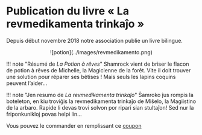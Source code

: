 # Publication du livre « La revmedikamenta trinkaĵo »

Depuis début novembre 2018 notre association publie un livre bilingue.

<center>
![potion](../images/revmedikamento.png)
</center>

!!! note "Résumé de *La Potion à rêves*"
    Shamrock vient de briser le flacon de potion à rêves de Michelle, la Magicienne de la forêt. Vite il doit trouver une solution pour réparer ses bêtises ! Mais seuls les lapins coquins peuvent l’aider… 

!!! note "Jen resumo de *La revmedikamenta trinkaĵo*"
    Ŝamroko ĵus rompis la boteleton, en kiu troviĝis la revmedikamenta trinkaĵo de Miŝelo, la Magiistino de la arbaro. Rapide li devas trovi solvon por ripari sian stultaĵon! Sed nur la friponkunikloj povas helpi lin…

Vous pouvez le commander en remplissant ce [coupon](coupon_vente_la_potion_à_rêve.pdf)
